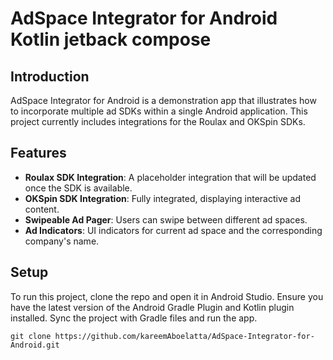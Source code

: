 # AdSpace Integrator for Android Kotlin jetback compose

## Introduction
AdSpace Integrator for Android is a demonstration app that illustrates how to incorporate multiple ad SDKs within a single Android application. This project currently includes integrations for the Roulax and OKSpin SDKs.

## Features
- **Roulax SDK Integration**: A placeholder integration that will be updated once the SDK is available.
- **OKSpin SDK Integration**: Fully integrated, displaying interactive ad content.
- **Swipeable Ad Pager**: Users can swipe between different ad spaces.
- **Ad Indicators**: UI indicators for current ad space and the corresponding company's name.

## Setup
To run this project, clone the repo and open it in Android Studio. Ensure you have the latest version of the Android Gradle Plugin and Kotlin plugin installed. Sync the project with Gradle files and run the app.

```shell
git clone https://github.com/kareemAboelatta/AdSpace-Integrator-for-Android.git
